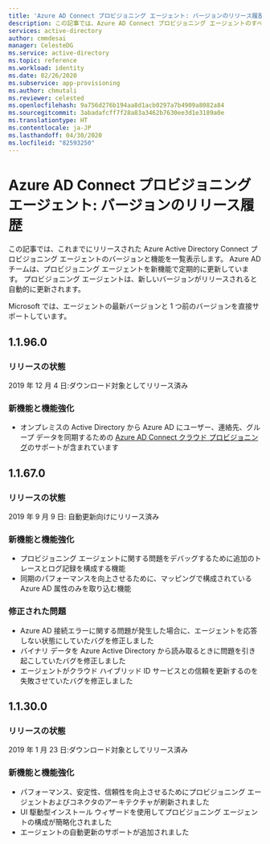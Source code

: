 ```yaml
---
title: 'Azure AD Connect プロビジョニング エージェント: バージョンのリリース履歴 | Microsoft Docs'
description: この記事では、Azure AD Connect プロビジョニング エージェントのすべてのリリースを一覧表示し、新機能と修正された問題について説明します
services: active-directory
author: cmmdesai
manager: CelesteDG
ms.service: active-directory
ms.topic: reference
ms.workload: identity
ms.date: 02/26/2020
ms.subservice: app-provisioning
ms.author: chmutali
ms.reviewer: celested
ms.openlocfilehash: 9a756d276b194aa8d1acb0297a7b4909a8082a84
ms.sourcegitcommit: 3abadafcff7f28a83a3462b7630ee3d1e3189a0e
ms.translationtype: HT
ms.contentlocale: ja-JP
ms.lasthandoff: 04/30/2020
ms.locfileid: "82593250"
---
```

# <a name="azure-ad-connect-provisioning-agent-version-release-history"></a>Azure AD Connect プロビジョニング エージェント: バージョンのリリース履歴

この記事では、これまでにリリースされた Azure Active Directory Connect プロビジョニング エージェントのバージョンと機能を一覧表示します。 Azure AD チームは、プロビジョニング エージェントを新機能で定期的に更新しています。 プロビジョニング エージェントは、新しいバージョンがリリースされると自動的に更新されます。 

Microsoft では、エージェントの最新バージョンと 1 つ前のバージョンを直接サポートしています。

## <a name="11960"></a>1.1.96.0

### <a name="release-status"></a>リリースの状態

2019 年 12 月 4 日:ダウンロード対象としてリリース済み

### <a name="new-features-and-improvements"></a>新機能と機能強化

* オンプレミスの Active Directory から Azure AD にユーザー、連絡先、グループ データを同期するための [Azure AD Connect クラウド プロビジョニング](../cloud-provisioning/what-is-cloud-provisioning.md)のサポートが含まれています


## <a name="11670"></a>1.1.67.0

### <a name="release-status"></a>リリースの状態

2019 年 9 月 9 日: 自動更新向けにリリース済み

### <a name="new-features-and-improvements"></a>新機能と機能強化

* プロビジョニング エージェントに関する問題をデバッグするために追加のトレースとログ記録を構成する機能
* 同期のパフォーマンスを向上させるために、マッピングで構成されている Azure AD 属性のみを取り込む機能

### <a name="fixed-issues"></a>修正された問題

* Azure AD 接続エラーに関する問題が発生した場合に、エージェントを応答しない状態にしていたバグを修正しました
* バイナリ データを Azure Active Directory から読み取るときに問題を引き起こしていたバグを修正しました
* エージェントがクラウド ハイブリッド ID サービスとの信頼を更新するのを失敗させていたバグを修正しました

## <a name="11300"></a>1.1.30.0

### <a name="release-status"></a>リリースの状態

2019 年 1 月 23 日:ダウンロード対象としてリリース済み

### <a name="new-features-and-improvements"></a>新機能と機能強化

* パフォーマンス、安定性、信頼性を向上させるためにプロビジョニング エージェントおよびコネクタのアーキテクチャが刷新されました 
* UI 駆動型インストール ウィザードを使用してプロビジョニング エージェントの構成が簡略化されました 
* エージェントの自動更新のサポートが追加されました

